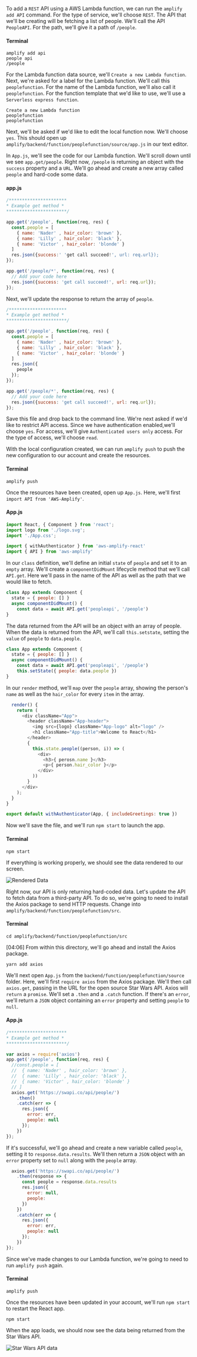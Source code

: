 To add a `REST` API using a AWS Lambda function, we can run the `amplify add API` command. For the type of service, we'll choose `REST`. The API that we'll be creating will be fetching a list of people. We'll call the API `PeopleAPI`. For the path, we'll give it a path of `/people`.

#### Terminal
```
amplify add api
people api
/people
```

For the Lambda function data source, we'll `Create a new Lambda function`. Next, we're asked for a label for the Lambda function. We'll call this `peoplefunction`. For the name of the Lambda function, we'll also call it `peoplefunction`. For the function template that we'd like to use, we'll use a `Serverless express function`.

```
Create a new Lambda function
peoplefunction
peoplefunction
```

Next, we'll be asked if we'd like to edit the local function now. We'll choose `yes`. This should open up `amplify/backend/function/peoplefunction/source/app.js` in our text editor.

In `App.js`, we'll see the code for our Lambda function. We'll scroll down until we see `app.get/people`. Right now, `/people` is returning an object with the `success` property and a `URL`. We'll go ahead and create a new array called `people` and hard-code some data.

#### app.js
```javascript
/**********************
* Example get method *
***********************/

app.get('/people', function(req, res) {
  const.people = [
    { name: 'Nader' , hair_color: 'brown' },
    { name: 'Lilly' , hair_color: 'black' },
    { name: 'Victor' , hair_color: 'blonde' }
  ]
  res.json({success:' 'get call succeed!', url: req.url});
});

app.get('/people/*', function(req, res) {
  // Add your code here
  res.json({success: 'get call succeed!', url: req.url});
});
```

Next, we'll update the response to return the array of `people`. 

```javascript
/**********************
* Example get method *
***********************/

app.get('/people', function(req, res) {
  const.people = [
    { name: 'Nader' , hair_color: 'brown' },
    { name: 'Lilly' , hair_color: 'black' },
    { name: 'Victor' , hair_color: 'blonde' }
  ]
  res.json({
    people
  });
});

app.get('/people/*', function(req, res) {
  // Add your code here
  res.json({success: 'get call succeed!', url: req.url});
});
```

Save this file and drop back to the command line. We're next asked if we'd like to restrict API access. Since we have authentication enabled,we'll choose `yes`. For access, we'll give `Authenticated users only` access. For the type of access, we'll choose `read`.


With the local configuration created, we can run `amplify push` to push the new configuration to our account and create the resources. 

#### Terminal 
```
amplify push 
```

Once the resources have been created, open up `App.js`. Here, we'll first `import API from 'AWS-Amplify'`.

#### App.js
```javascript
import React, { Component } from 'react';
import logo from './logo.svg';
import './App.css';

import { withAuthenticator } from 'aws-amplify-react'
import { API } from 'aws-amplify'
```

In our `class` definition, we'll define an initial `state` of `people` and set it to an `empty` array. We'll create a `componentDidMount` lifecycle method that we'll call `API.get`. Here we'll pass in the name of the API as well as the path that we would like to fetch.

```javascript 
class App extends Component {
  state = { people: [] }
  async componentDidMount() {
    const data = await API.get('peopleapi', '/people')
}
```

The data returned from the API will be an object with an array of people. When the data is returned from the API, we'll call `this.setstate`, setting the `value` of `people` to `data.people`.

```javascript 
class App extends Component {
  state = { people: [] }
  async componentDidMount() {
    const data = await API.get('peopleapi', '/people')
    this.setState({ people: data.people })
}
```

In our `render` method, we'll `map` over the `people` array, showing the person's `name` as well as the `hair_color` for every `item` in the array.

```javascript 
  render() {
    return (
      <div className="App">
        <header className="App-header">
          <img src={logo} className="App-logo" alt="logo" />
          <h1 className="App-title">Welcome to React</h1>
        </header>
        {
          this.state.people((person, i)) => (
            <div>
              <h3>{ perosn.name }</h3>
              <p>{ person.hair_color }</p>
            </div>
          ))
        }
      </div>
    );
  }
}

export default withAuthenticator(App, { includeGreetings: true })
```

Now we'll save the file, and we'll run `npm start` to launch the app.

#### Terminal 
```
npm start 
```

If everything is working properly, we should see the data rendered to our screen. 

![Rendered Data](https://res.cloudinary.com/dg3gyk0gu/image/upload/v1549391501/transcript-images/react-native-create-interact-with-a-serverless-rest-api-with-aws-lambda-from-react-data-rendered-in-app.jpg)

Right now, our API is only returning hard-coded data. Let's update the API to fetch data from a third-party API. To do so, we're going to need to install the Axios package to send HTTP requests. Change into `amplify/backend/function/peoplefunction/src`.

#### Terminal
```
cd amplify/backend/function/peoplefunction/src
```

[04:06] From within this directory, we'll go ahead and install the Axios package. 

```
yarn add axios 
```

We'll next open `App.js` from the `backend/function/peoplefunction/source` folder. Here, we'll first `require axios` from the Axios package. We'll then call `axios.get`, passing in the URL for the open source Star Wars API. Axios will `return` a `promise`. We'll set a `.then` and a `.catch` function. If there's an `error`, we'll return a `JSON` object containing an `error` property and setting `people` to `null`.

#### App.js
```javascript
/**********************
* Example get method *
***********************/

var axios = require('axios')
app.get('/people', function(req, res) {
  //const.people = [
  //  { name: 'Nader' , hair_color: 'brown' },
  //  { name: 'Lilly' , hair_color: 'black' },
  //  { name: 'Victor' , hair_color: 'blonde' }
  // ]
  axios.get('https://swapi.co/api/people/')
    .then()
    .catch(err => {
      res.json({
        error: err, 
        people: null
      });
    })
});
```

If it's successful, we'll go ahead and create a new variable called `people`, setting it to `response.data.results`. We'll then return a `JSON` object with an `error` property set to `null` along with the `people` array.

```javascript
  axios.get('https://swapi.co/api/people/')
    .then(response => {
      const people = response.data.results
      res.json({
        error: null, 
        people:
      })
    })
    .catch(err => {
      res.json({
        error: err, 
        people: null
      });
    })
});
```

Since we've made changes to our Lambda function, we're going to need to run `amplify push` again.

#### Terminal 
```
amplify push 
```

Once the resources have been updated in your account, we'll run `npm start` to restart the React app. 

```
npm start 
```

When the app loads, we should now see the data being returned from the Star Wars API.

![Star Wars API data](https://res.cloudinary.com/dg3gyk0gu/image/upload/v1549391502/transcript-images/react-native-create-interact-with-a-serverless-rest-api-with-aws-lambda-from-react-star-wars-api-data.jpg)
